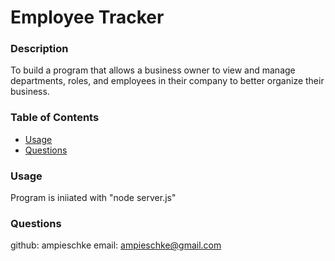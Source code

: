 
  # Employee Tracker
  

  ### Description
  To build a program that allows a business owner to view and manage departments, roles, and employees in their company to better organize their business.

  ### Table of Contents

  * [Usage](#usage)
  * [Questions](#questions)

  ### Usage
  Program is iniiated with "node server.js"

  ### Questions
  github: ampieschke
  email: ampieschke@gmail.com
  